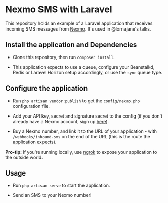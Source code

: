 # Nexmo SMS with Laravel

This repository holds an example of a Laravel application that receives incoming SMS messages from [Nexmo](https://nexmo.com). It's used in @lornajane's talks.

## Install the application and Dependencies

* Clone this repository, then run `composer install`.

* This application expects to use a queue, configure your Beanstalkd, Redis or Laravel Horizon setup accordingly, or use the `sync` queue type.

## Configure the application

* Run `php artisan vendor:publish` to get the `config/nexmo.php` configuration file.

* Add your API key, secret and signature secret to the config (if you don't already have a Nexmo account, sign up [here](https://dashboard.nexmo.com)).

* Buy a Nexmo number, and link it to the URL of your application - with `/webhooks/inbound-sms` on the end of the URL (this is the route the application expects).

**Pro-tip:** If you're running locally, use [ngrok](https://ngrok.com) to expose your application to the outside world.

## Usage

* Run `php artisan serve` to start the application. 

* Send an SMS to your Nexmo number!
